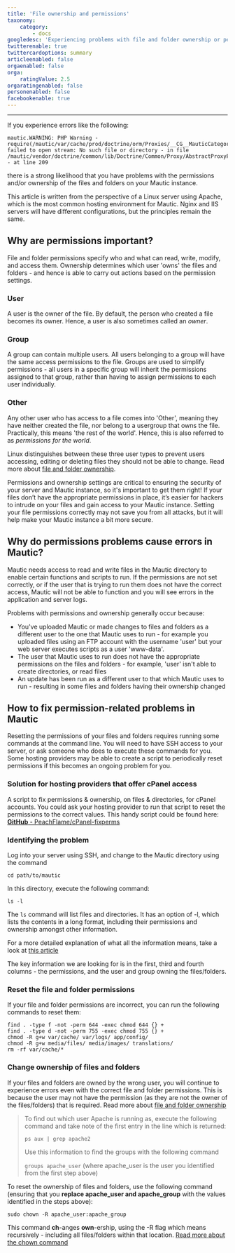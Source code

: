 ```yaml
---
title: 'File ownership and permissions'
taxonomy:
    category:
        - docs
googledesc: 'Experiencing problems with file and folder ownership or permissions in Mautic? This article walks through how to fix them.'
twitterenable: true
twittercardoptions: summary
articleenabled: false
orgaenabled: false
orga:
    ratingValue: 2.5
orgaratingenabled: false
personenabled: false
facebookenable: true
---
```


---
If you experience errors like the following:
```
mautic.WARNING: PHP Warning - require(/mautic/var/cache/prod/doctrine/orm/Proxies/__CG__MauticCategoryBundleEntityCategory.php): failed to open stream: No such file or directory - in file /mautic/vendor/doctrine/common/lib/Doctrine/Common/Proxy/AbstractProxyFactory.php - at line 209
```
there is a strong likelihood that you have problems with the permissions and/or ownership of the files and folders on your Mautic instance.

This article is written from the perspective of a Linux server using Apache, which is the most common hosting environment for Mautic. Nginx and IIS servers will have different configurations, but the principles remain the same.

## Why are permissions important?
File and folder permissions specify who and what can read, write, modify, and access them. Ownership determines which user 'owns' the files and folders - and hence is able to carry out actions based on the permission settings.  

### User
A user is the owner of the file. By default, the person who created a file becomes its owner. Hence, a user is also sometimes called an _owner_.

### Group
A group can contain multiple users. All users belonging to a group will have the same access permissions to the file. Groups are used to simplify permissions - all users in a specific group will inherit the permissions assigned to that group, rather than having to assign permissions to each user individually.

### Other
Any other user who has access to a file comes into 'Other', meaning they have neither created the file, nor belong to a usergroup that owns the file. Practically, this means 'the rest of the world'. Hence, this is also referred to as _permissions for the world_.

Linux distinguishes between these three user types to prevent users accessing, editing or deleting files they should not be able to change. Read more about [file and folder ownership][ownership].

Permissions and ownership settings are critical to ensuring the security of your server and Mautic instance, so it's important to get them right!  If your files don’t have the appropriate permissions in place, it’s easier for hackers to intrude on your files and gain access to your Mautic instance. Setting your file permissions correctly may not save you from all attacks, but it will help make your Mautic instance a bit more secure.

## Why do permissions problems cause errors in Mautic?

Mautic needs access to read and write files in the Mautic directory to enable certain functions and scripts to run. If the permissions are not set correctly, or if the user that is trying to run them does not have the correct access, Mautic will not be able to function and you will see errors in the application and server logs.

Problems with permissions and ownership generally occur because:
* You've uploaded Mautic or made changes to files and folders as a different user to the one that Mautic uses to run - for example you uploaded files using an FTP account with the username 'user' but your web server executes scripts as a user 'www-data'.
* The user that Mautic uses to run does not have the appropriate permissions on the files and folders - for example, 'user' isn't able to create directories, or read files
* An update has been run as a different user to that which Mautic uses to run - resulting in some files and folders having their ownership changed

## How to fix permission-related problems in Mautic
Resetting the permissions of your files and folders requires running some commands at the command line. You will need to have SSH access to your server, or ask someone who does to execute these commands for you.  Some hosting providers may be able to create a script to periodically reset permissions if this becomes an ongoing problem for you.

### Solution for hosting providers that offer cPanel access
A script to fix permissions & ownership, on files & directories, for cPanel accounts. You could ask your hosting provider to run that script to reset the permissions to the correct values. This handy script could be found here: 
[**GitHub** - PeachFlame/cPanel-fixperms][cpanel-fixperms]

### Identifying the problem
Log into your server using SSH, and change to the Mautic directory using the command

`cd path/to/mautic`

In this directory, execute the following command:

`ls -l`

The `ls` command will list files and directories. It has an option of -l, which lists the contents in a long format, including their permissions and ownership amongst other information.

For a more detailed explanation of what all the information means, take a look at [this article][ls-syntax]

The key information we are looking for is in the first, third and fourth columns - the permissions, and the user and group owning the files/folders.

### Reset the file and folder permissions
If your file and folder permissions are incorrect, you can run the following commands to reset them:

```
find . -type f -not -perm 644 -exec chmod 644 {} +
find . -type d -not -perm 755 -exec chmod 755 {} +
chmod -R g+w var/cache/ var/logs/ app/config/
chmod -R g+w media/files/ media/images/ translations/
rm -rf var/cache/*
```

### Change ownership of files and folders

If your files and folders are owned by the wrong user, you will continue to experience errors even with the correct file and folder permissions. This is because the user may not have the permission (as they are not the owner of the files/folders) that is required.  Read more about [file and folder ownership][ownership]

>To find out which user Apache is running as, execute the following command and take note of the first entry in the line which is returned:
>
> `ps aux | grep apache2`
> 
> Use this information to find the groups with the following command
> 
> `groups apache_user` (where apache_user is the user you identified from the first step above)

To reset the ownership of files and folders, use the following command (ensuring that you **replace apache_user and apache_group** with the values identified in the steps above):

`sudo chown -R apache_user:apache_group`

This command **ch**-anges **own**-ership, using the -R flag which means recursively - including all files/folders within that location. [Read more about the chown command][chown-command]

[ls-syntax]: <https://www.garron.me/en/go2linux/ls-file-permissions.html>
[ownership]: <https://www.thegeekdiary.com/understanding-basic-file-permissions-and-ownership-in-linux/>
[chown-command]: <https://linuxize.com/post/linux-chown-command/>
[cpanel-fixperms]: <https://github.com/PeachFlame/cPanel-fixperms/>
